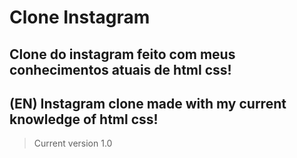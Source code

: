 # Clone Instagram
## Clone do instagram feito com meus conhecimentos atuais de html css!
## (EN) Instagram clone made with my current knowledge of html css!
> Current version 1.0
